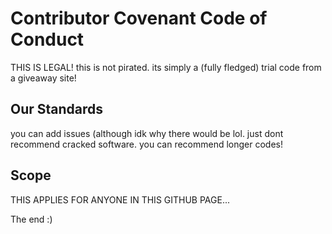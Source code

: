 # Contributor Covenant Code of Conduct

THIS IS LEGAL! this is not pirated. its simply a (fully fledged) trial code from a giveaway site!

## Our Standards

you can add issues (although idk why there would be lol. just dont recommend cracked software. you can recommend longer codes!

## Scope

THIS APPLIES FOR ANYONE IN THIS GITHUB PAGE...


The end :)
